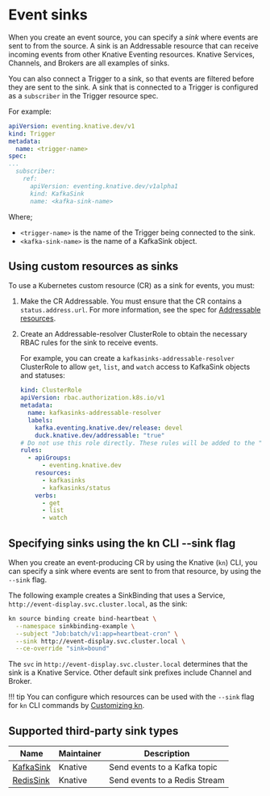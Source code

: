 # Event sinks

When you create an event source, you can specify a _sink_ where events are sent to from the source. A sink is an Addressable resource that can receive incoming events from other Knative Eventing resources. Knative Services, Channels, and Brokers are all examples of sinks.

You can also connect a Trigger to a sink, so that events are filtered before they are sent to the sink. A sink that is connected to a Trigger is configured as a `subscriber` in the Trigger resource spec.

For example:

```yaml
apiVersion: eventing.knative.dev/v1
kind: Trigger
metadata:
  name: <trigger-name>
spec:
...
  subscriber:
    ref:
      apiVersion: eventing.knative.dev/v1alpha1
      kind: KafkaSink
      name: <kafka-sink-name>
```

Where;

- `<trigger-name>` is the name of the Trigger being connected to the sink.
- `<kafka-sink-name>` is the name of a KafkaSink object.

## Using custom resources as sinks

To use a Kubernetes custom resource (CR) as a sink for events, you must:

1. Make the CR Addressable. You must ensure that the CR contains a `status.address.url`. For more information, see the spec for [Addressable resources](https://github.com/knative/specs/blob/main/specs/eventing/interfaces.md#addressable).

1. Create an Addressable-resolver ClusterRole to obtain the necessary RBAC rules for the sink to receive events.

    For example, you can create a `kafkasinks-addressable-resolver` ClusterRole to allow `get`, `list`, and `watch` access to KafkaSink objects and statuses:

    ```yaml
    kind: ClusterRole
    apiVersion: rbac.authorization.k8s.io/v1
    metadata:
      name: kafkasinks-addressable-resolver
      labels:
        kafka.eventing.knative.dev/release: devel
        duck.knative.dev/addressable: "true"
    # Do not use this role directly. These rules will be added to the "addressable-resolver" role.
    rules:
      - apiGroups:
          - eventing.knative.dev
        resources:
          - kafkasinks
          - kafkasinks/status
        verbs:
          - get
          - list
          - watch
    ```

## Specifying sinks using the kn CLI --sink flag

When you create an event-producing CR by using the Knative (`kn`) CLI, you can specify a sink where events are sent to from that resource, by using the `--sink` flag.

The following example creates a SinkBinding that uses a Service, `http://event-display.svc.cluster.local`, as the sink:

```bash
kn source binding create bind-heartbeat \
  --namespace sinkbinding-example \
  --subject "Job:batch/v1:app=heartbeat-cron" \
  --sink http://event-display.svc.cluster.local \
  --ce-override "sink=bound"
```

The `svc` in `http://event-display.svc.cluster.local` determines that the sink is a Knative Service. Other default sink prefixes include Channel and Broker.

!!! tip
    You can configure which resources can be used with the `--sink` flag for `kn` CLI commands by [Customizing kn](../../../../client/configure-kn/#customizing-kn).

## Supported third-party sink types

| Name | Maintainer | Description |
| -- | -- | -- |
| [KafkaSink](./kafka-sink.md)  | Knative  | Send events to a Kafka topic |
| [RedisSink](https://github.com/knative-sandbox/eventing-redis/tree/main/sink)  | Knative  | Send events to a Redis Stream |
